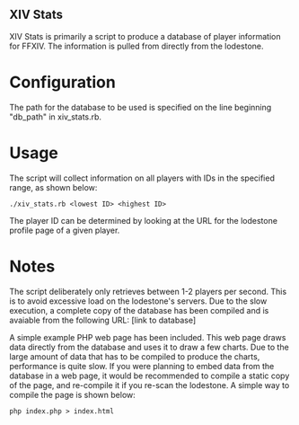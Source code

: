 ## XIV Stats ##

XIV Stats is primarily a script to produce a database of player
information for FFXIV. The information is pulled from directly from the
lodestone.

# Configuration #

The path for the database to be used is specified on the line beginning
"db_path" in xiv_stats.rb.

# Usage #

The script will collect information on all players with IDs in the specified
range, as shown below:

    ./xiv_stats.rb <lowest ID> <highest ID>

The player ID can be determined by looking at the URL for the lodestone
profile page of a given player.

# Notes #

The script deliberately only retrieves between 1-2 players per second. This
is to avoid excessive load on the lodestone's servers. Due to the slow
execution, a complete copy of the database has been compiled and is avaiable
from the following URL: [link to database]

A simple example PHP web page has been included. This web page draws data
directly from the database and uses it to draw a few charts. Due to the
large amount of data that has to be compiled to produce the charts,
performance is quite slow. If you were planning to embed data from the
database in a web page, it would be recommended to compile a static copy of
the page, and re-compile it if you re-scan the lodestone. A simple way to
compile the page is shown below:

    php index.php > index.html
